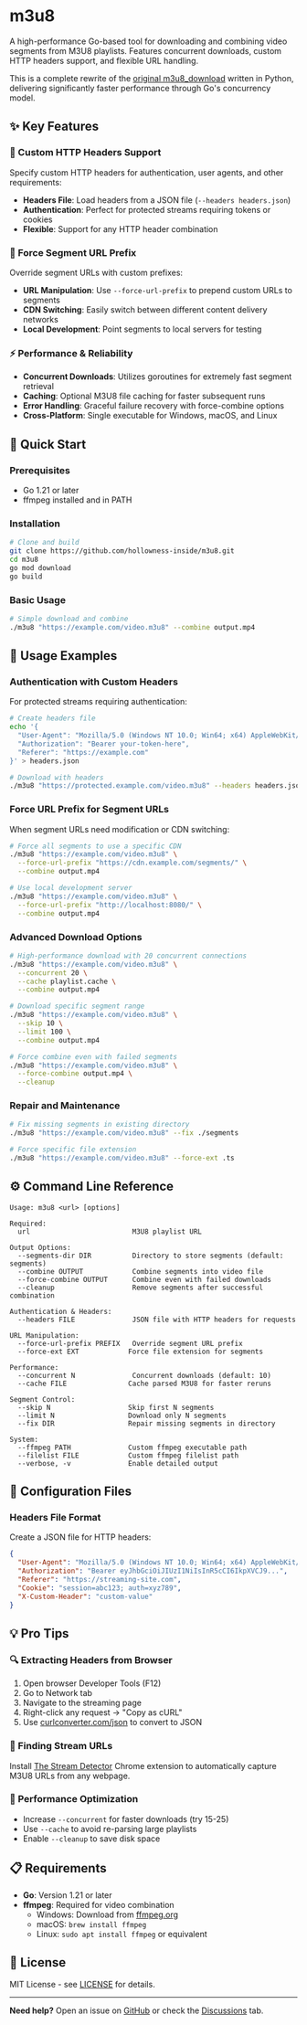 # m3u8

A high-performance Go-based tool for downloading and combining video segments from M3U8 playlists. Features concurrent downloads, custom HTTP headers support, and flexible URL handling.

This is a complete rewrite of the [original m3u8_download](https://github.com/hollowness-inside/m3u8_download) written in Python, delivering significantly faster performance through Go's concurrency model.

## ✨ Key Features

### 🔐 Custom HTTP Headers Support
Specify custom HTTP headers for authentication, user agents, and other requirements:
- **Headers File**: Load headers from a JSON file (`--headers headers.json`)
- **Authentication**: Perfect for protected streams requiring tokens or cookies
- **Flexible**: Support for any HTTP header combination

### 🔗 Force Segment URL Prefix
Override segment URLs with custom prefixes:
- **URL Manipulation**: Use `--force-url-prefix` to prepend custom URLs to segments
- **CDN Switching**: Easily switch between different content delivery networks
- **Local Development**: Point segments to local servers for testing

### ⚡ Performance & Reliability
- **Concurrent Downloads**: Utilizes goroutines for extremely fast segment retrieval
- **Caching**: Optional M3U8 file caching for faster subsequent runs
- **Error Handling**: Graceful failure recovery with force-combine options
- **Cross-Platform**: Single executable for Windows, macOS, and Linux

## 🚀 Quick Start

### Prerequisites
- Go 1.21 or later
- ffmpeg installed and in PATH

### Installation
```bash
# Clone and build
git clone https://github.com/hollowness-inside/m3u8.git
cd m3u8
go mod download
go build
```

### Basic Usage
```bash
# Simple download and combine
./m3u8 "https://example.com/video.m3u8" --combine output.mp4
```

## 📖 Usage Examples

### Authentication with Custom Headers
For protected streams requiring authentication:

```bash
# Create headers file
echo '{
  "User-Agent": "Mozilla/5.0 (Windows NT 10.0; Win64; x64) AppleWebKit/537.36",
  "Authorization": "Bearer your-token-here",
  "Referer": "https://example.com"
}' > headers.json

# Download with headers
./m3u8 "https://protected.example.com/video.m3u8" --headers headers.json --combine output.mp4
```

### Force URL Prefix for Segment URLs
When segment URLs need modification or CDN switching:

```bash
# Force all segments to use a specific CDN
./m3u8 "https://example.com/video.m3u8" \
  --force-url-prefix "https://cdn.example.com/segments/" \
  --combine output.mp4

# Use local development server
./m3u8 "https://example.com/video.m3u8" \
  --force-url-prefix "http://localhost:8080/" \
  --combine output.mp4
```

### Advanced Download Options
```bash
# High-performance download with 20 concurrent connections
./m3u8 "https://example.com/video.m3u8" \
  --concurrent 20 \
  --cache playlist.cache \
  --combine output.mp4

# Download specific segment range
./m3u8 "https://example.com/video.m3u8" \
  --skip 10 \
  --limit 100 \
  --combine output.mp4

# Force combine even with failed segments
./m3u8 "https://example.com/video.m3u8" \
  --force-combine output.mp4 \
  --cleanup
```

### Repair and Maintenance
```bash
# Fix missing segments in existing directory
./m3u8 "https://example.com/video.m3u8" --fix ./segments

# Force specific file extension
./m3u8 "https://example.com/video.m3u8" --force-ext .ts
```

## ⚙️ Command Line Reference

```
Usage: m3u8 <url> [options]

Required:
  url                         M3U8 playlist URL

Output Options:
  --segments-dir DIR          Directory to store segments (default: segments)
  --combine OUTPUT            Combine segments into video file
  --force-combine OUTPUT      Combine even with failed downloads
  --cleanup                   Remove segments after successful combination

Authentication & Headers:
  --headers FILE              JSON file with HTTP headers for requests

URL Manipulation:
  --force-url-prefix PREFIX   Override segment URL prefix
  --force-ext EXT            Force file extension for segments

Performance:
  --concurrent N              Concurrent downloads (default: 10)
  --cache FILE               Cache parsed M3U8 for faster reruns

Segment Control:
  --skip N                   Skip first N segments
  --limit N                  Download only N segments
  --fix DIR                  Repair missing segments in directory

System:
  --ffmpeg PATH              Custom ffmpeg executable path
  --filelist FILE            Custom ffmpeg filelist path
  --verbose, -v              Enable detailed output
```

## 🔧 Configuration Files

### Headers File Format
Create a JSON file for HTTP headers:

```json
{
  "User-Agent": "Mozilla/5.0 (Windows NT 10.0; Win64; x64) AppleWebKit/537.36",
  "Authorization": "Bearer eyJhbGciOiJIUzI1NiIsInR5cCI6IkpXVCJ9...",
  "Referer": "https://streaming-site.com",
  "Cookie": "session=abc123; auth=xyz789",
  "X-Custom-Header": "custom-value"
}
```

## 💡 Pro Tips

### 🔍 Extracting Headers from Browser
1. Open browser Developer Tools (F12)
2. Go to Network tab
3. Navigate to the streaming page
4. Right-click any request → "Copy as cURL"
5. Use [curlconverter.com/json](https://curlconverter.com/json/) to convert to JSON

### 🎯 Finding Stream URLs
Install [The Stream Detector](https://chromewebstore.google.com/detail/the-stream-detector/iakkmkmhhckcmoiibcfjnooibphlobak) Chrome extension to automatically capture M3U8 URLs from any webpage.

### 🚀 Performance Optimization
- Increase `--concurrent` for faster downloads (try 15-25)
- Use `--cache` to avoid re-parsing large playlists
- Enable `--cleanup` to save disk space

## 📋 Requirements

- **Go**: Version 1.21 or later
- **ffmpeg**: Required for video combination
  - Windows: Download from [ffmpeg.org](https://ffmpeg.org)
  - macOS: `brew install ffmpeg`
  - Linux: `sudo apt install ffmpeg` or equivalent

## 📄 License

MIT License - see [LICENSE](LICENSE) for details.

---

**Need help?** Open an issue on [GitHub](https://github.com/hollowness-inside/m3u8/issues) or check the [Discussions](https://github.com/hollowness-inside/m3u8/discussions) tab.
